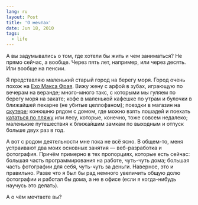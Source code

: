```yaml
---
lang: ru
layout: Post
title: 'О мечтах'
date: Jun 18, 2010
tags:
  - life
---
```


А вы задумывались о том, где хотели бы жить и чем заниматься? Не прямо сейчас, а вообще. Через пять лет, например, или через десять. Или вообще на пенсии.

Я представляю маленький старый город на берегу моря. Город очень похож на [Ехо Макса Фрая](/blog/2837 "Музыка из аудиокниг Макса Фрая"). Вижу жену с арфой в зубах, играющую по вечерам на веранде; много-много такс, с которыми мы гуляем по берегу моря на закате; кофе в маленькой кафешке по утрам и булочки в ближайшей пекарне (не убитые целлофаном); поездки в магазин на [скутере](http://www.lookatme.ru/flows/v-gorode/posts/96156-vespa "Гид по ретро-скутерам"); конюшню рядом с домом, где можно взять лошадей и поехать [кататься по пляжу](http://www.panorama-trails.com/spain/horse-riding-holidays.html "Horse riding holidays Spain") или лесу, которые, конечно, тоже совсем недалеко; маленькие путешествия к ближайшим замкам по выходным и отпуск больше двух раз в год.

А вот с родом деятельности мне пока не всё ясно. В общем-то, меня устраивают два моих основных занятия — веб-разработка и фотография. Причём примерно в тех пропорциях, которые есть сейчас: большая часть программирования на работе, чуть-чуть дома; большая часть фотографии для себя, чуть-чуть за деньги. Наверное, это и правильно. Разве что я был бы рад немного увеличить общую долю фотографии и работал бы дома, а не в офисе (если я когда-нибудь научусь это делать).

А о чём мечтаете вы?
